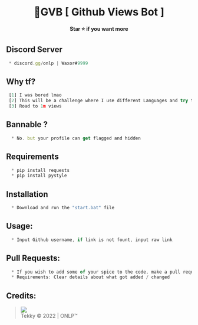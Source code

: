 # 


<h1 align="center">💎GVB [ Github Views Bot ]</h1>

<p align='center'>
  <b>Star ⭐ if you want more</b><br>
</p>

## Discord Server
```js
 * discord.gg/onlp | Waxor#9999
```

## Why tf?
```js
 [1] I was bored lmao
 [2] This will be a challenge where I use different Languages and try to make it as fast as possible
 [3] Road to 1m views 
```

## Bannable ?
```js
  * No. but your profile can get flagged and hidden
```

## Requirements
```js
  * pip install requests
  * pip install pystyle
```

## Installation
```js
  * Download and run the "start.bat" file
```

##  Usage:
```js
  * Input Github username, if link is not fount, input raw link
```
 
##  Pull Requests:
```js
  * If you wish to add some of your spice to the code, make a pull request 
  * Requirements: Clear details about what got added / changed
```

##  Credits:
 > [![](https://cdn.discordapp.com/avatars/719864492514738226/a_5de73a96793f9b0b3cbbafc2efc25ec7.gif?size=100)](https://github.com/xtekky) <br>Tekky © 2022 | ONLP™


